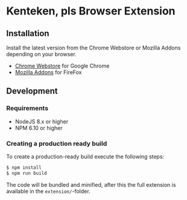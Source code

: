# Kenteken, pls Browser Extension

## Installation

Install the latest version from the Chrome Webstore or Mozilla Addons depending on your browser.

* [Chrome Webstore](https://chrome.google.com/webstore/detail/kenteken-pls/ocofecjaanlckfpomkkbbanmlolgdkgh) for Google Chrome
* [Mozilla Addons](https://addons.mozilla.org/nl/firefox/addon/kenteken-pls/) for FireFox

## Development

### Requirements

* NodeJS 8.x or higher
* NPM 6.10 or higher

### Creating a production ready build

To create a production-ready build execute the following steps:

```sh
$ npm install
$ npm run build
```

The code will be bundled and minified, after this the full extension is available in the `extension/`-folder.